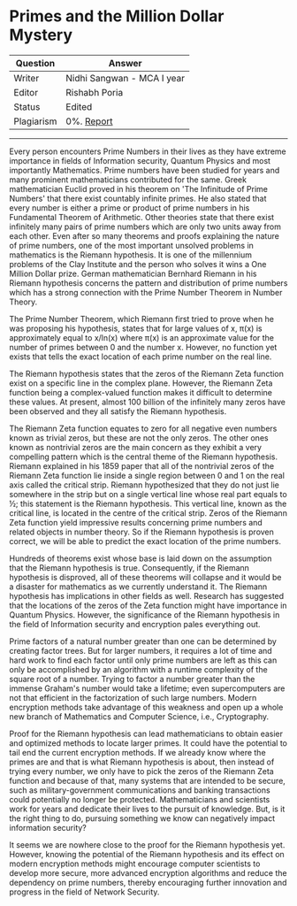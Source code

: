 # Primes and the Million Dollar Mystery


| Question   | Answer                                                            |
| ---------- | ----------------------------------------------------------------- |
| Writer     | Nidhi Sangwan - MCA I year                                      |
| Editor     | Rishabh Poria                                                      |
| Status     | Edited |
| Plagiarism | 0%. [Report]()|

---

Every person encounters Prime Numbers in their lives as they have extreme importance in fields of Information security, Quantum Physics and most importantly Mathematics. Prime numbers have been studied for years and many prominent mathematicians contributed for the same. Greek mathematician Euclid proved in his theorem on 'The Infinitude of Prime Numbers' that there exist countably infinite primes. He also stated that every number is either a prime or product of prime numbers in his Fundamental Theorem of Arithmetic. Other theories state that there exist infinitely many pairs of prime numbers which are only two units away from each other. Even after so many theorems and proofs explaining the nature of prime numbers, one of the most important unsolved problems in mathematics is the Riemann hypothesis. It is one of the millennium problems of the Clay Institute and the person who solves it wins a One Million Dollar prize. 
German mathematician Bernhard Riemann in his Riemann hypothesis concerns the pattern and distribution of prime numbers which has a strong connection with the Prime Number Theorem in Number Theory.

The Prime Number Theorem, which Riemann first tried to prove when he was proposing his hypothesis, states that for large values of x, π(x) is approximately equal to x/ln(x) where π(x) is an approximate value for the number of primes between 0 and the number x. However, no function yet exists that tells the exact location of each prime number on the real line. 

The Riemann hypothesis states that the zeros of the Riemann Zeta function exist on a specific line in the complex plane. However, the Riemann Zeta function being a complex-valued function makes it difficult to determine these values. At present, almost 100 billion of the infinitely many zeros have been observed and they all satisfy the Riemann hypothesis.

The Riemann Zeta function equates to zero for all negative even numbers known as trivial zeros, but these are not the only zeros. The other ones known as nontrivial zeros are the main concern as they exhibit a very compelling pattern which is the central theme of the Riemann hypothesis. Riemann explained in his 1859 paper that all of the nontrivial zeros of the Riemann Zeta function lie inside a single region between 0 and 1 on the real axis called the critical strip. Riemann hypothesized that they do not just lie somewhere in the strip but on a single vertical line whose real part equals to ½; this statement is the Riemann hypothesis. This vertical line, known as the critical line, is located in the centre of the critical strip. Zeros of the Riemann Zeta function yield impressive results concerning prime numbers and related objects in number theory. So if the Riemann hypothesis is proven correct, we will be able to predict the exact location of the prime numbers.

Hundreds of theorems exist whose base is laid down on the assumption that the Riemann hypothesis is true. Consequently, if the Riemann hypothesis is disproved, all of these theorems will collapse and it would be a disaster for mathematics as we currently understand it. The Riemann hypothesis has implications in other fields as well. Research has suggested that the locations of the zeros of the Zeta function might have importance in Quantum Physics. However, the significance of the Riemann hypothesis in the field of Information security and encryption pales everything out.

Prime factors of a natural number greater than one can be determined by creating factor trees. But for larger numbers, it requires a lot of time and hard work to find each factor until only prime numbers are left as this can only be accomplished by an algorithm with a runtime complexity of the square root of a number. Trying to factor a number greater than the immense Graham's number would take a lifetime; even supercomputers are not that efficient in the factorization of such large numbers. Modern encryption methods take advantage of this weakness and open up a whole new branch of Mathematics and Computer Science, i.e., Cryptography.

Proof for the Riemann hypothesis can lead mathematicians to obtain easier and optimized methods to locate larger primes. It could have the potential to tail end the current encryption methods. If we already know where the primes are and that is what Riemann hypothesis is about, then instead of trying every number, we only have to pick the zeros of the Riemann Zeta function and because of that, many systems that are intended to be secure, such as military-government communications and banking transactions could potentially no longer be protected. Mathematicians and scientists work for years and dedicate their lives to the pursuit of knowledge. But, is it the right thing to do, pursuing something we know can negatively impact information security?

It seems we are nowhere close to the proof for the Riemann hypothesis yet. However, knowing the potential of the Riemann hypothesis and its effect on modern encryption methods might encourage computer scientists to develop more secure, more advanced encryption algorithms and reduce the dependency on prime numbers, thereby encouraging further innovation and progress in the field of Network Security.
